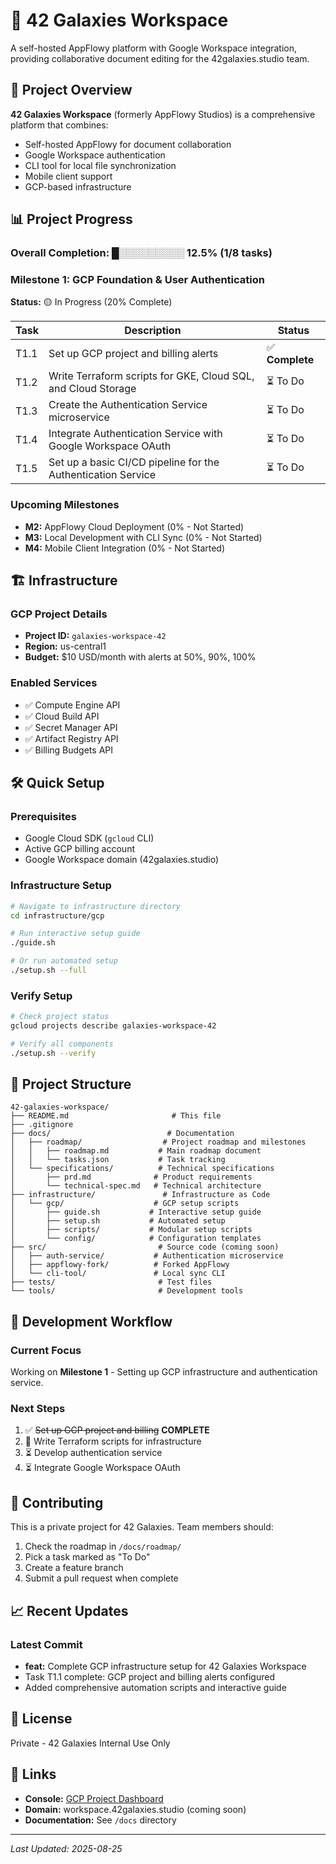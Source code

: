 # 🌌 42 Galaxies Workspace

A self-hosted AppFlowy platform with Google Workspace integration, providing collaborative document editing for the 42galaxies.studio team.

## 🚀 Project Overview

**42 Galaxies Workspace** (formerly AppFlowy Studios) is a comprehensive platform that combines:
- Self-hosted AppFlowy for document collaboration
- Google Workspace authentication
- CLI tool for local file synchronization
- Mobile client support
- GCP-based infrastructure

## 📊 Project Progress

### Overall Completion: █░░░░░░░░░ 12.5% (1/8 tasks)

### Milestone 1: GCP Foundation & User Authentication
**Status:** 🟡 In Progress (20% Complete)

| Task | Description | Status |
|------|-------------|--------|
| T1.1 | Set up GCP project and billing alerts | ✅ **Complete** |
| T1.2 | Write Terraform scripts for GKE, Cloud SQL, and Cloud Storage | ⏳ To Do |
| T1.3 | Create the Authentication Service microservice | ⏳ To Do |
| T1.4 | Integrate Authentication Service with Google Workspace OAuth | ⏳ To Do |
| T1.5 | Set up a basic CI/CD pipeline for the Authentication Service | ⏳ To Do |

### Upcoming Milestones
- **M2:** AppFlowy Cloud Deployment (0% - Not Started)
- **M3:** Local Development with CLI Sync (0% - Not Started)
- **M4:** Mobile Client Integration (0% - Not Started)

## 🏗️ Infrastructure

### GCP Project Details
- **Project ID:** `galaxies-workspace-42`
- **Region:** us-central1
- **Budget:** $10 USD/month with alerts at 50%, 90%, 100%

### Enabled Services
- ✅ Compute Engine API
- ✅ Cloud Build API
- ✅ Secret Manager API
- ✅ Artifact Registry API
- ✅ Billing Budgets API

## 🛠️ Quick Setup

### Prerequisites
- Google Cloud SDK (`gcloud` CLI)
- Active GCP billing account
- Google Workspace domain (42galaxies.studio)

### Infrastructure Setup
```bash
# Navigate to infrastructure directory
cd infrastructure/gcp

# Run interactive setup guide
./guide.sh

# Or run automated setup
./setup.sh --full
```

### Verify Setup
```bash
# Check project status
gcloud projects describe galaxies-workspace-42

# Verify all components
./setup.sh --verify
```

## 📁 Project Structure

```
42-galaxies-workspace/
├── README.md                       # This file
├── .gitignore
├── docs/                          # Documentation
│   ├── roadmap/                  # Project roadmap and milestones
│   │   ├── roadmap.md           # Main roadmap document
│   │   └── tasks.json           # Task tracking
│   └── specifications/          # Technical specifications
│       ├── prd.md              # Product requirements
│       └── technical-spec.md   # Technical architecture
├── infrastructure/               # Infrastructure as Code
│   └── gcp/                    # GCP setup scripts
│       ├── guide.sh           # Interactive setup guide
│       ├── setup.sh           # Automated setup
│       ├── scripts/           # Modular setup scripts
│       └── config/            # Configuration templates
├── src/                         # Source code (coming soon)
│   ├── auth-service/           # Authentication microservice
│   ├── appflowy-fork/          # Forked AppFlowy
│   └── cli-tool/               # Local sync CLI
├── tests/                       # Test files
└── tools/                       # Development tools
```

## 🔄 Development Workflow

### Current Focus
Working on **Milestone 1** - Setting up GCP infrastructure and authentication service.

### Next Steps
1. ✅ ~~Set up GCP project and billing~~ **COMPLETE**
2. 🔄 Write Terraform scripts for infrastructure
3. ⏳ Develop authentication service
4. ⏳ Integrate Google Workspace OAuth

## 🤝 Contributing

This is a private project for 42 Galaxies. Team members should:
1. Check the roadmap in `/docs/roadmap/`
2. Pick a task marked as "To Do"
3. Create a feature branch
4. Submit a pull request when complete

## 📈 Recent Updates

### Latest Commit
- **feat:** Complete GCP infrastructure setup for 42 Galaxies Workspace
- Task T1.1 complete: GCP project and billing alerts configured
- Added comprehensive automation scripts and interactive guide

## 📝 License

Private - 42 Galaxies Internal Use Only

## 🔗 Links

- **Console:** [GCP Project Dashboard](https://console.cloud.google.com/home/dashboard?project=galaxies-workspace-42)
- **Domain:** workspace.42galaxies.studio (coming soon)
- **Documentation:** See `/docs` directory

---

*Last Updated: 2025-08-25*